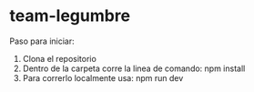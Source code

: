 # team-legumbre
Paso para iniciar:
1. Clona el repositorio
2. Dentro de la carpeta corre la linea de comando: npm install
3. Para correrlo localmente usa: npm run dev

